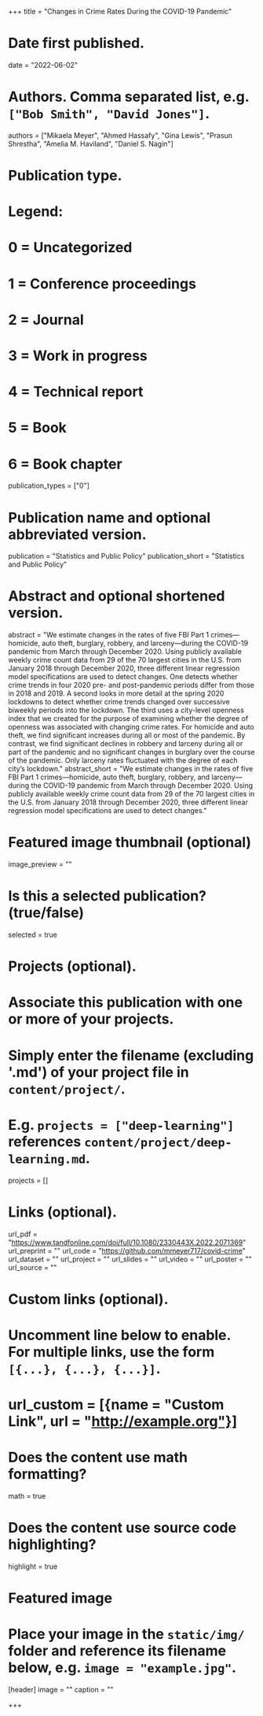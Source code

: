 +++
title = "Changes in Crime Rates During the COVID-19 Pandemic"

# Date first published.
date = "2022-06-02"

# Authors. Comma separated list, e.g. `["Bob Smith", "David Jones"]`.
authors = ["Mikaela Meyer", "Ahmed Hassafy", "Gina Lewis", "Prasun Shrestha", "Amelia M. Haviland", "Daniel S. Nagin"]

# Publication type.
# Legend:
# 0 = Uncategorized
# 1 = Conference proceedings
# 2 = Journal
# 3 = Work in progress
# 4 = Technical report
# 5 = Book
# 6 = Book chapter
publication_types = ["0"]

# Publication name and optional abbreviated version.
publication = "Statistics and Public Policy"
publication_short = "Statistics and Public Policy"

# Abstract and optional shortened version.
abstract = "We estimate changes in the rates of five FBI Part 1 crimes—homicide, auto theft, burglary, robbery, and larceny—during the COVID-19 pandemic from March through December 2020. Using publicly available weekly crime count data from 29 of the 70 largest cities in the U.S. from January 2018 through December 2020, three different linear regression model specifications are used to detect changes. One detects whether crime trends in four 2020 pre- and post-pandemic periods differ from those in 2018 and 2019. A second looks in more detail at the spring 2020 lockdowns to detect whether crime trends changed over successive biweekly periods into the lockdown. The third uses a city-level openness index that we created for the purpose of examining whether the degree of openness was associated with changing crime rates. For homicide and auto theft, we find significant increases during all or most of the pandemic. By contrast, we find significant declines in robbery and larceny during all or part of the pandemic and no significant changes in burglary over the course of the pandemic. Only larceny rates fluctuated with the degree of each city’s lockdown."
abstract_short = "We estimate changes in the rates of five FBI Part 1 crimes—homicide, auto theft, burglary, robbery, and larceny—during the COVID-19 pandemic from March through December 2020. Using publicly available weekly crime count data from 29 of the 70 largest cities in the U.S. from January 2018 through December 2020, three different linear regression model specifications are used to detect changes."
# Featured image thumbnail (optional)
image_preview = ""

# Is this a selected publication? (true/false)
selected = true

# Projects (optional).
#   Associate this publication with one or more of your projects.
#   Simply enter the filename (excluding '.md') of your project file in `content/project/`.
#   E.g. `projects = ["deep-learning"]` references `content/project/deep-learning.md`.
projects = []

# Links (optional).
url_pdf = "https://www.tandfonline.com/doi/full/10.1080/2330443X.2022.2071369"
url_preprint = ""
url_code = "https://github.com/mmeyer717/covid-crime"
url_dataset = ""
url_project = ""
url_slides = ""
url_video = ""
url_poster = ""
url_source = ""

# Custom links (optional).
#   Uncomment line below to enable. For multiple links, use the form `[{...}, {...}, {...}]`.
# url_custom = [{name = "Custom Link", url = "http://example.org"}]

# Does the content use math formatting?
math = true

# Does the content use source code highlighting?
highlight = true

# Featured image
# Place your image in the `static/img/` folder and reference its filename below, e.g. `image = "example.jpg"`.
[header]
image = ""
caption = ""

+++
